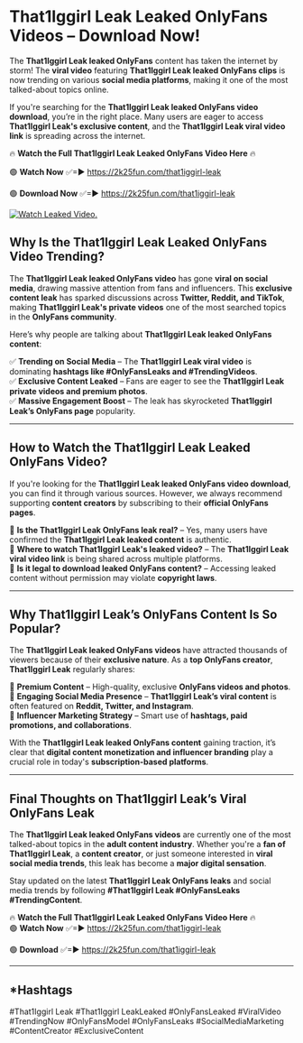 # That1Iggirl Leak Leaked OnlyFans Videos – Download Now!

The **That1Iggirl Leak leaked OnlyFans** content has taken the internet by storm! The **viral video** featuring **That1Iggirl Leak leaked OnlyFans clips** is now trending on various **social media platforms**, making it one of the most talked-about topics online.  

If you're searching for the **That1Iggirl Leak leaked OnlyFans video download**, you’re in the right place. Many users are eager to access **That1Iggirl Leak's exclusive content**, and the **That1Iggirl Leak viral video link** is spreading across the internet.  

🔥 **Watch the Full That1Iggirl Leak Leaked OnlyFans Video Here** 🔥  

🟢 **Watch Now** ✅=► https://2k25fun.com/that1iggirl-leak

🟢 **Download Now** ✅=► https://2k25fun.com/that1iggirl-leak

[![Watch Leaked Video.](https://miro.medium.com/v2/resize:fit:828/format:webp/1*cilzJN44JGOrTw9NJCrNHA.gif "Watch Leaked Video")](https://2k25fun.com/that1iggirl-leak)

## **Why Is the That1Iggirl Leak Leaked OnlyFans Video Trending?**  

The **That1Iggirl Leak leaked OnlyFans video** has gone **viral on social media**, drawing massive attention from fans and influencers. This **exclusive content leak** has sparked discussions across **Twitter, Reddit, and TikTok**, making **That1Iggirl Leak's private videos** one of the most searched topics in the **OnlyFans community**.  

Here’s why people are talking about **That1Iggirl Leak leaked OnlyFans content**:  

✅ **Trending on Social Media** – The **That1Iggirl Leak viral video** is dominating **hashtags like #OnlyFansLeaks and #TrendingVideos**.  
✅ **Exclusive Content Leaked** – Fans are eager to see the **That1Iggirl Leak private videos and premium photos**.  
✅ **Massive Engagement Boost** – The leak has skyrocketed **That1Iggirl Leak’s OnlyFans page** popularity.  

---

## **How to Watch the That1Iggirl Leak Leaked OnlyFans Video?**  

If you're looking for the **That1Iggirl Leak leaked OnlyFans video download**, you can find it through various sources. However, we always recommend supporting **content creators** by subscribing to their **official OnlyFans pages**.  

🔹 **Is the That1Iggirl Leak OnlyFans leak real?** – Yes, many users have confirmed the **That1Iggirl Leak leaked content** is authentic.  
🔹 **Where to watch That1Iggirl Leak's leaked video?** – The **That1Iggirl Leak viral video link** is being shared across multiple platforms.  
🔹 **Is it legal to download leaked OnlyFans content?** – Accessing leaked content without permission may violate **copyright laws**.  

---

## **Why That1Iggirl Leak’s OnlyFans Content Is So Popular?**  

The **That1Iggirl Leak leaked OnlyFans videos** have attracted thousands of viewers because of their **exclusive nature**. As a **top OnlyFans creator**, **That1Iggirl Leak** regularly shares:  

📌 **Premium Content** – High-quality, exclusive **OnlyFans videos and photos**.  
📌 **Engaging Social Media Presence** – **That1Iggirl Leak’s viral content** is often featured on **Reddit, Twitter, and Instagram**.  
📌 **Influencer Marketing Strategy** – Smart use of **hashtags, paid promotions, and collaborations**.  

With the **That1Iggirl Leak leaked OnlyFans content** gaining traction, it’s clear that **digital content monetization and influencer branding** play a crucial role in today's **subscription-based platforms**.  

---

## **Final Thoughts on That1Iggirl Leak’s Viral OnlyFans Leak**  

The **That1Iggirl Leak leaked OnlyFans videos** are currently one of the most talked-about topics in the **adult content industry**. Whether you're a **fan of That1Iggirl Leak**, a **content creator**, or just someone interested in **viral social media trends**, this leak has become a **major digital sensation**.  

Stay updated on the latest **That1Iggirl Leak OnlyFans leaks** and social media trends by following **#That1Iggirl Leak #OnlyFansLeaks #TrendingContent**.  

🔥 **Watch the Full That1Iggirl Leak Leaked OnlyFans Video Here** 🔥  
🟢 **Watch Now** ✅=► https://2k25fun.com/that1iggirl-leak

🟢 **Download** ✅=► https://2k25fun.com/that1iggirl-leak

---

## *Hashtags
#That1Iggirl Leak #That1Iggirl LeakLeaked #OnlyFansLeaked #ViralVideo #TrendingNow #OnlyFansModel #OnlyFansLeaks #SocialMediaMarketing #ContentCreator #ExclusiveContent  